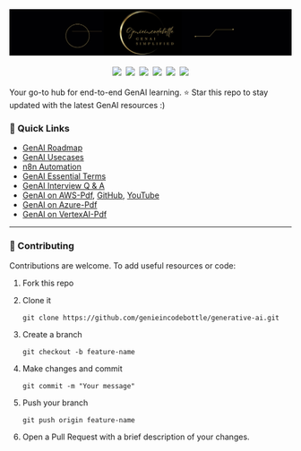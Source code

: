 <div align="center">
<a href="https://www.instagram.com/genieincodebottle/"><img src="images/genie_logo.png"></a>
</div>
<br/>
<div align="center">
   <a target="_blank" href="https://www.youtube.com/@genieincodebottle"><img src="https://img.shields.io/badge/YouTube-11.5K-blue"></a>&nbsp;
   <a target="_blank" href="https://github.com/genieincodebottle/generative-ai"><img src="https://img.shields.io/github/stars/genieincodebottle/generative-ai   "></a>&nbsp;
   <a target="_blank" href="https://www.linkedin.com/in/rajesh-srivastava"><img src="https://img.shields.io/badge/style--5eba00.svg?label=LinkedIn&logo=linkedin&style=social"></a>&nbsp;
   <a target="_blank" href="https://www.instagram.com/genieincodebottle/"><img src="https://img.shields.io/badge/52K-C13584?style=round-square&labelColor=C13584&logo=instagram&logoColor=white&link=https://www.instagram.com/eduardopiresbr/"></a>&nbsp;
   <a target="_blank" href="https://medium.com/@raj-srivastava"><img src="https://img.shields.io/badge/Medium-12100E?style=round-square&style=for-the-badge&logo=medium"></a>&nbsp;
    <a target="_blank" href="https://x.com/zero2nn"><img src="https://img.shields.io/twitter/url/https/twitter.com/cloudposse.svg?style=social&label=%20%40zero2nn"></a>
</div>
<br>
Your go-to hub for end-to-end GenAI learning. ⭐ Star this repo to stay updated with the latest GenAI resources :)

### 🔗 Quick Links
* [GenAI Roadmap](./GenAI_Roadmap.md)
* [GenAI Usecases](./genai-usecases/)
* [n8n Automation](./genai-usecases/n8n-automation/)
* [GenAI Essential Terms](https://github.com/genieincodebottle/generative-ai/blob/main/docs/essential-terms-genai.pdf)
* [GenAI Interview Q & A](https://github.com/genieincodebottle/generative-ai/blob/main/docs/genai-interview-questions.pdf)
* [GenAI on AWS-Pdf](https://github.com/genieincodebottle/generative-ai/blob/main/docs/genai-with-aws-cloud.pdf), [GitHub](https://github.com/genieincodebottle/rag-app-on-aws), [YouTube](https://www.youtube.com/watch?v=x2P4Ee6PYNg)
* [GenAI on Azure-Pdf](https://github.com/genieincodebottle/generative-ai/blob/main/docs/genai-with-azure-cloud.pdf)
* [GenAI on VertexAI-Pdf](https://github.com/genieincodebottle/generative-ai/blob/main/docs/genai-with-vertexai.pdf) 

<hr>

### 🤝 Contributing

Contributions are welcome. To add useful resources or code:

1. Fork this repo

2. Clone it
   ```
   git clone https://github.com/genieincodebottle/generative-ai.git
   ```
3. Create a branch
   ```
   git checkout -b feature-name
   ```
4. Make changes and commit
   ```
   git commit -m "Your message"
   ```
5. Push your branch
   ```
   git push origin feature-name
   ```
6. Open a Pull Request with a brief description of your changes.